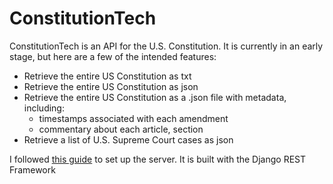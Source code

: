 # ConstitutionTech

ConstitutionTech is an API for the U.S. Constitution. It is currently in an early stage, but here are a few of the intended features:

- Retrieve the entire US Constitution as txt
- Retrieve the entire US Constitution as json
- Retrieve the entire US Constitution as a .json file with metadata, including:
	- timestamps associated with each amendment
	- commentary about each article, section
- Retrieve a list of U.S. Supreme Court cases as json

I followed [this guide] to set up the server. It is built with the Django REST Framework

[this guide]: https://www.digitalocean.com/community/tutorials/how-to-set-up-django-with-postgres-nginx-and-gunicorn-on-ubuntu-16-04 

